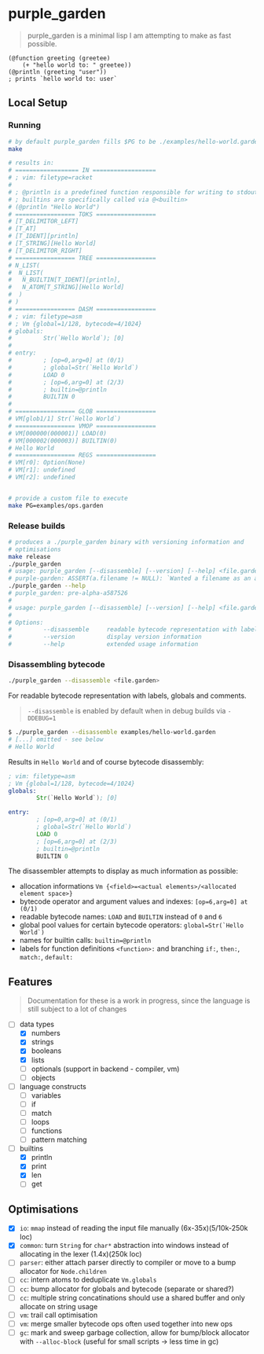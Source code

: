 # purple_garden

> purple_garden is a minimal lisp I am attempting to make as fast possible.

```racket
(@function greeting (greetee)
    (+ "hello world to: " greetee))
(@println (greeting "user"))
; prints `hello world to: user`
```

## Local Setup

### Running

```sh
# by default purple_garden fills $PG to be ./examples/hello-world.garden
make

# results in:
# ================== IN ==================
# ; vim: filetype=racket
# 
# ; @println is a predefined function responsible for writing to stdout
# ; builtins are specifically called via @<builtin>
# (@println "Hello World")
# ================= TOKS =================
# [T_DELIMITOR_LEFT]
# [T_AT]
# [T_IDENT][println]
# [T_STRING][Hello World]
# [T_DELIMITOR_RIGHT]
# ================= TREE =================
# N_LIST(
#  N_LIST(
#   N_BUILTIN[T_IDENT][println],
#   N_ATOM[T_STRING][Hello World]
#  )
# )
# ================= DASM =================
# ; vim: filetype=asm
# ; Vm {global=1/128, bytecode=4/1024}
# globals:
#         Str(`Hello World`); [0]
# 
# entry:
#         ; [op=0,arg=0] at (0/1)
#         ; global=Str(`Hello World`)
#         LOAD 0
#         ; [op=6,arg=0] at (2/3)
#         ; builtin=@println
#         BUILTIN 0
# 
# ================= GLOB =================
# VM[glob1/1] Str(`Hello World`)
# ================= VMOP =================
# VM[000000(000001)] LOAD(0)
# VM[000002(000003)] BUILTIN(0)
# Hello World
# ================= REGS =================
# VM[r0]: Option(None)
# VM[r1]: undefined
# VM[r2]: undefined


# provide a custom file to execute
make PG=examples/ops.garden
```

### Release builds

```bash
# produces a ./purple_garden binary with versioning information and
# optimisations
make release
./purple_garden
# usage: purple_garden [--disassemble] [--version] [--help] <file.garden>
# purple-garden: ASSERT(a.filename != NULL): `Wanted a filename as an argument, not enough arguments` failed at ./main.c, line 106
./purple_garden --help
# purple_garden: pre-alpha-a587526
# 
# usage: purple_garden [--disassemble] [--version] [--help] <file.garden>
# 
# Options:
#         --disassemble     readable bytecode representation with labels, globals and comments
#         --version         display version information
#         --help            extended usage information
```

### Disassembling bytecode

```bash
./purple_garden --disassemble <file.garden>
```

For readable bytecode representation with labels, globals and comments.

> `--disassemble` is enabled by default when in debug builds via `-DDEBUG=1`

```bash
$ ./purple_garden --disassemble examples/hello-world.garden
# [...] omitted - see below
# Hello World
```

Results in `Hello World` and of course bytecode disassembly:

```asm
; vim: filetype=asm
; Vm {global=1/128, bytecode=4/1024}
globals:
        Str(`Hello World`); [0]

entry:
        ; [op=0,arg=0] at (0/1)
        ; global=Str(`Hello World`)
        LOAD 0
        ; [op=6,arg=0] at (2/3)
        ; builtin=@println
        BUILTIN 0
```

The disassembler attempts to display as much information as possible:

- allocation informations `Vm {<field>=<actual elements>/<allocated element space>}`
- bytecode operator and argument values and indexes: `[op=6,arg=0] at (0/1)`
- readable bytecode names: `LOAD` and `BUILTIN` instead of `0` and `6`
- global pool values for certain bytecode operators: ```global=Str(`Hello World`)```
- names for builtin calls: `builtin=@println`
- labels for function definitions `<function>:` and branching `if:`, `then:`, `match:`, `default:`

## Features

> Documentation for these is a work in progress, since the language is still
> subject to a lot of changes

- [ ] data types
  - [x] numbers
  - [x] strings
  - [x] booleans
  - [x] lists
  - [ ] optionals (support in backend - compiler, vm)
  - [ ] objects
- [ ] language constructs
  - [ ] variables
  - [ ] if
  - [ ] match
  - [ ] loops
  - [ ] functions
  - [ ] pattern matching
- [ ] builtins
  - [x] println
  - [x] print
  - [x] len
  - [ ] get

## Optimisations

- [x] `io`: `mmap` instead of reading the input file manually (6x-35x)(5/10k-250k loc)
- [x] `common`: turn `String` for `char*` abstraction into windows instead of allocating in the lexer (1.4x)(250k loc)
- [ ] `parser`: either attach parser directly to compiler or move to a bump allocator for `Node.children`
- [ ] `cc`: intern atoms to deduplicate `Vm.globals`
- [ ] `cc`: bump allocator for globals and bytecode (separate or shared?)
- [ ] `cc`: multiple string concatinations should use a shared buffer and only allocate on string usage
- [ ] `vm`: trail call optimisation
- [ ] `vm`: merge smaller bytecode ops often used together into new ops
- [ ] `gc`: mark and sweep garbage collection, allow for bump/block allocator
      with `--alloc-block` (useful for small scripts -> less time in gc)
